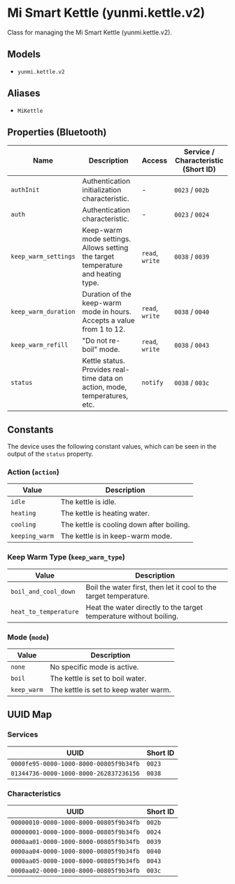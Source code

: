 # Mi Smart Kettle (yunmi.kettle.v2)

Class for managing the Mi Smart Kettle (yunmi.kettle.v2).

## Models

- `yunmi.kettle.v2`

## Aliases

- `MiKettle`

## Properties (Bluetooth)

| Name | Description | Access | Service / Characteristic (Short ID) |
|---|---|---|---|
| `authInit` | Authentication initialization characteristic. | - | `0023` / `002b` |
| `auth` | Authentication characteristic. | - | `0023` / `0024` |
| `keep_warm_settings` | Keep-warm mode settings. Allows setting the target temperature and heating type. | `read`, `write` | `0038` / `0039` |
| `keep_warm_duration` | Duration of the keep-warm mode in hours. Accepts a value from 1 to 12. | `read`, `write` | `0038` / `0040` |
| `keep_warm_refill` | "Do not re-boil" mode. | `read`, `write` | `0038` / `0043` |
| `status` | Kettle status. Provides real-time data on action, mode, temperatures, etc. | `notify` | `0038` / `003c` |

## Constants

The device uses the following constant values, which can be seen in the output of the `status` property.

### Action (`action`)

| Value | Description |
|---|---|
| `idle` | The kettle is idle. |
| `heating` | The kettle is heating water. |
| `cooling` | The kettle is cooling down after boiling. |
| `keeping_warm` | The kettle is in keep-warm mode. |

### Keep Warm Type (`keep_warm_type`)

| Value | Description |
|---|---|
| `boil_and_cool_down` | Boil the water first, then let it cool to the target temperature. |
| `heat_to_temperature` | Heat the water directly to the target temperature without boiling. |

### Mode (`mode`)

| Value | Description |
|---|---|
| `none` | No specific mode is active. |
| `boil` | The kettle is set to boil water. |
| `keep_warm` | The kettle is set to keep water warm. |

## UUID Map

### Services

| UUID | Short ID |
|---|---|
| `0000fe95-0000-1000-8000-00805f9b34fb` | `0023` |
| `01344736-0000-1000-8000-262837236156` | `0038` |

### Characteristics

| UUID | Short ID |
|---|---|
| `00000010-0000-1000-8000-00805f9b34fb` | `002b` |
| `00000001-0000-1000-8000-00805f9b34fb` | `0024` |
| `0000aa01-0000-1000-8000-00805f9b34fb` | `0039` |
| `0000aa04-0000-1000-8000-00805f9b34fb` | `0040` |
| `0000aa05-0000-1000-8000-00805f9b34fb` | `0043` |
| `0000aa02-0000-1000-8000-00805f9b34fb` | `003c` |
